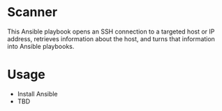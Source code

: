 # Scanner
This Ansible playbook opens an SSH connection to a targeted host or IP
address, retrieves information about the host, and turns that
information into Ansible playbooks.

# Usage
* Install Ansible
* TBD
